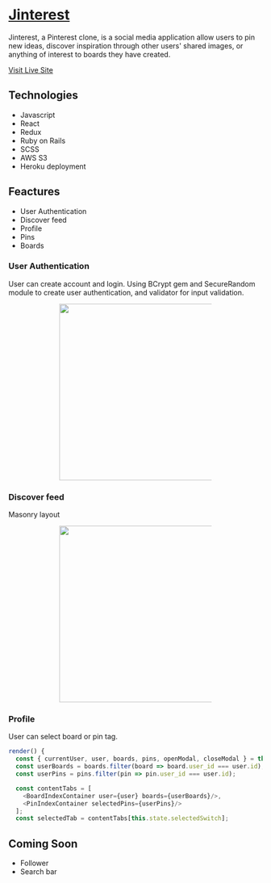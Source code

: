 # [Jinterest](https://jinterest.herokuapp.com/#/)

Jinterest, a Pinterest clone, is a social media application allow users to pin new ideas, discover inspiration through other users' shared images, or anything of interest to boards they have created.

[Visit Live Site](https://jinterest.herokuapp.com/#/)

## Technologies 
* Javascript
* React 
* Redux
* Ruby on Rails
* SCSS
* AWS S3
* Heroku deployment 

## Feactures 
* User Authentication 
* Discover feed 
* Profile 
* Pins 
* Boards 

### User Authentication 
User can create account and login. Using BCrypt gem and SecureRandom module to create user authentication, and validator for input validation.

<p align="center">
  <img style="max-width: 60%;" height="350" src="https://media.giphy.com/media/elV54BTxPiFA9fix4f/giphy.gif">
</p>

### Discover feed 
Masonry layout

<p align="center">
  <img style="max-width: 60%;" height="350" src="https://media.giphy.com/media/W5THDzDCDtVvOroQHQ/giphy.gif">
</p>  

### Profile 
User can select board or pin tag.
```javascript 
render() {
  const { currentUser, user, boards, pins, openModal, closeModal } = this.props;
  const userBoards = boards.filter(board => board.user_id === user.id);
  const userPins = pins.filter(pin => pin.user_id === user.id);

  const contentTabs = [
    <BoardIndexContainer user={user} boards={userBoards}/>,
    <PinIndexContainer selectedPins={userPins}/>
  ];
  const selectedTab = contentTabs[this.state.selectedSwitch];
```

## Coming Soon 
* Follower
* Search bar 


